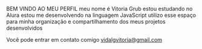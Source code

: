 BEM VINDO AO MEU PERFIL 
meu nome é Vitoria Grub
estou estudando no Alura
estou me desenvolvendo na linguagem JavaScript
utilizo esse espaço para minha organização e compartilhamento dos meus projetos desenvolvidos

Você pode entrar em contato comigo 
vidalgvitoria@gmail.com
